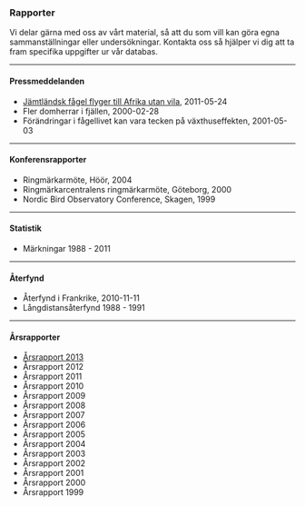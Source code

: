 ### Rapporter

Vi delar gärna med oss av vårt material, så att du som vill kan göra egna sammanställningar eller undersökningar. Kontakta oss så hjälper vi dig att ta fram specifika uppgifter ur vår databas.

- - -

#### Pressmeddelanden

- [Jämtländsk fågel flyger till Afrika utan vila](#reports/jamtlandsk-fagel-flyger-till-afrika-utan-vila), 2011-05-24
- Fler domherrar i fjällen, 2000-02-28
- Förändringar i fågellivet kan vara tecken på växthuseffekten, 2001-05-03

- - -

#### Konferensrapporter

- Ringmärkarmöte, Höör, 2004
- Ringmärkarcentralens ringmärkarmöte, Göteborg, 2000
- Nordic Bird Observatory Conference, Skagen, 1999

- - -

#### Statistik

- Märkningar 1988 - 2011

- - -

#### Återfynd

- Återfynd i Frankrike, 2010-11-11
- Långdistansåterfynd 1988 - 1991

- - -

#### Årsrapporter

- [Årsrapport 2013](/docs/design.sketch)
- Årsrapport 2012
- Årsrapport 2011
- Årsrapport 2010
- Årsrapport 2009
- Årsrapport 2008
- Årsrapport 2007
- Årsrapport 2006
- Årsrapport 2005
- Årsrapport 2004
- Årsrapport 2003
- Årsrapport 2002
- Årsrapport 2001
- Årsrapport 2000
- Årsrapport 1999
